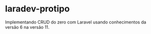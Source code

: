 # laradev-protipo
Implementando CRUD do zero com Laravel usando conhecimentos da versão 6 na versão 11.
